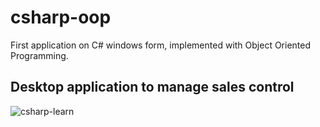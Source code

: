 # csharp-oop
First application on C# windows form, implemented with Object Oriented Programming.
## Desktop application to manage sales control


![csharp-learn](https://user-images.githubusercontent.com/88288135/186570547-da8b7308-de59-4819-a171-00e3c2b7ec87.png)
